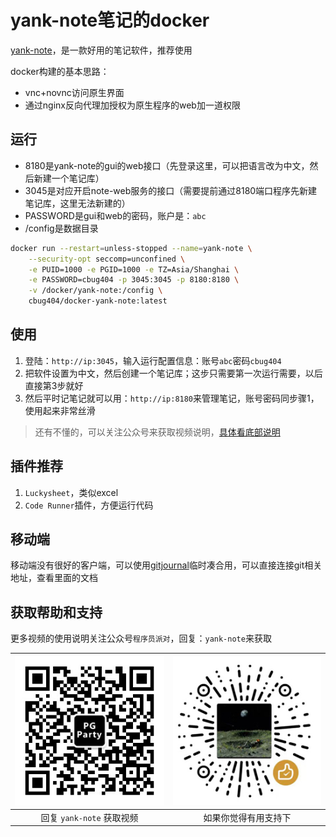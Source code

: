 # yank-note笔记的docker
[yank-note](https://github.com/purocean/yn)，是一款好用的笔记软件，推荐使用

docker构建的基本思路：
* vnc+novnc访问原生界面
* 通过nginx反向代理加授权为原生程序的web加一道权限

## 运行
* 8180是yank-note的gui的web接口（先登录这里，可以把语言改为中文，然后新建一个笔记库）
* 3045是对应开启note-web服务的接口（需要提前通过8180端口程序先新建笔记库，这里无法新建的）
* PASSWORD是gui和web的密码，账户是：`abc`
* /config是数据目录

```bash
docker run --restart=unless-stopped --name=yank-note \
    --security-opt seccomp=unconfined \
    -e PUID=1000 -e PGID=1000 -e TZ=Asia/Shanghai \
    -e PASSWORD=cbug404 -p 3045:3045 -p 8180:8180 \
    -v /docker/yank-note:/config \
    cbug404/docker-yank-note:latest
```

## 使用

1. 登陆：`http://ip:3045`，输入运行配置信息：账号`abc`密码`cbug404`
2. 把软件设置为中文，然后创建一个笔记库；这步只需要第一次运行需要，以后直接第3步就好
3. 然后平时记笔记就可以用：`http://ip:8180`来管理笔记，账号密码同步骤1，使用起来非常丝滑

>还有不懂的，可以关注公众号来获取视频说明，[具体看底部说明](#获取帮助和支持)

## 插件推荐

1.  `Luckysheet`，类似excel
2.  `Code Runner`插件，方便运行代码

## 移动端

移动端没有很好的客户端，可以使用[gitjournal](https://github.com/GitJournal/GitJournal)临时凑合用，可以直接连接git相关地址，查看里面的文档

## 获取帮助和支持
更多视频的使用说明关注公众号`程序员派对`，回复：`yank-note`来获取

|![程序员派对](https://raw.githubusercontent.com/cbug404/cbug404/main/assets/gzh.jpg)|![赞赏](https://raw.githubusercontent.com/cbug404/cbug404/main/assets/zsm-m.jpg)|
|:-:|:-:|
|回复 `yank-note` 获取视频|如果你觉得有用支持下|

